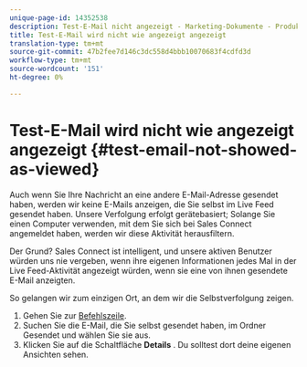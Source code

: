 ```yaml
---
unique-page-id: 14352538
description: Test-E-Mail nicht angezeigt - Marketing-Dokumente - Produktdokumentation
title: Test-E-Mail wird nicht wie angezeigt angezeigt
translation-type: tm+mt
source-git-commit: 47b2fee7d146c3dc558d4bbb10070683f4cdfd3d
workflow-type: tm+mt
source-wordcount: '151'
ht-degree: 0%

---
```



# Test-E-Mail wird nicht wie angezeigt angezeigt {#test-email-not-showed-as-viewed}

Auch wenn Sie Ihre Nachricht an eine andere E-Mail-Adresse gesendet haben, werden wir keine E-Mails anzeigen, die Sie selbst im Live Feed gesendet haben. Unsere Verfolgung erfolgt gerätebasiert; Solange Sie einen Computer verwenden, mit dem Sie sich bei Sales Connect angemeldet haben, werden wir diese Aktivität herausfiltern.

Der Grund? Sales Connect ist intelligent, und unsere aktiven Benutzer würden uns nie vergeben, wenn ihre eigenen Informationen jedes Mal in der Live Feed-Aktivität angezeigt würden, wenn sie eine von ihnen gesendete E-Mail anzeigten.

So gelangen wir zum einzigen Ort, an dem wir die Selbstverfolgung zeigen.

1. Gehen Sie zur [Befehlszeile](http://toutapp.com/next#emails/command_center).
1. Suchen Sie die E-Mail, die Sie selbst gesendet haben, im Ordner Gesendet und wählen Sie sie aus.
1. Klicken Sie auf die Schaltfläche **Details** . Du solltest dort deine eigenen Ansichten sehen.

